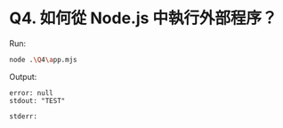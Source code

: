 # Q4. 如何從 Node.js 中執行外部程序？

Run:

```sh
node .\Q4\app.mjs
```

Output:

```
error: null
stdout: "TEST"

stderr:
```
